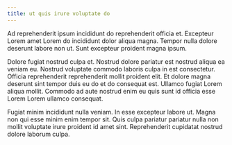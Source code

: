 ```yaml
---
title: ut quis irure voluptate do
---
```


Ad reprehenderit ipsum incididunt do reprehenderit officia et. Excepteur Lorem amet Lorem do incididunt dolor aliqua magna. Tempor nulla dolore deserunt labore non ut. Sunt excepteur proident magna ipsum.

Dolore fugiat nostrud culpa et. Nostrud dolore pariatur est nostrud aliqua ea veniam eu. Nostrud voluptate commodo laboris culpa in est consectetur. Officia reprehenderit reprehenderit mollit proident elit. Et dolore magna deserunt sint tempor duis eu do et do consequat est. Ullamco fugiat Lorem aliqua mollit. Commodo ad aute nostrud enim eu quis sunt id officia esse Lorem Lorem ullamco consequat.

Fugiat minim incididunt nulla veniam. In esse excepteur labore ut. Magna non qui esse minim enim tempor sit. Quis culpa pariatur pariatur nulla non mollit voluptate irure proident id amet sint. Reprehenderit cupidatat nostrud dolore laborum culpa.